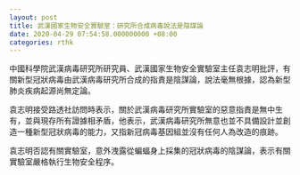 ```yaml
---
layout: post
title: 武漢國家生物安全實驗室：研究所合成病毒說法是陰謀論
date: 2020-04-29 07:54:58.000000000 +08:00
categories: rthk
---
```


中國科學院武漢病毒研究所研究員、武漢國家生物安全實驗室主任袁志明批評，有關新型冠狀病毒由武漢病毒研究所合成的指責是陰謀論，說法毫無根據，認為新型肺炎疾病起源尚無定論。

袁志明接受路透社訪問時表示，關於武漢病毒研究所實驗室的惡意指責是無中生有，並與現存所有證據相矛盾，他表示，武漢病毒研究所無意也並不具備設計並創造一種新型冠狀病毒的能力，又指新冠病毒基因組並沒有任何人為改造的痕跡。

袁志明否認有關實驗室，意外洩露從蝙蝠身上採集的冠狀病毒的陰謀論，表示有關實驗室嚴格執行生物安全程序。
